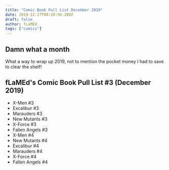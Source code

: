 ```yaml
---
title: "Comic Book Pull List December 2019"
date: 2019-12-27T08:28:56.200Z
draft: false
author: fLaMEd
tags: ["comics"]
---
```

## Damn what a month
What a way to wrap up 2019, not to mention the pocket money I had to save to clear the shelf!

## fLaMEd's Comic Book Pull List #3 (December 2019)
- X-Men #3
- Excalibur #3 
- Marauders #3
- New Mutants #3
- X-Force #3
- Fallen Angels #3
- X-Men #4
- New Mutants #4
- Excalibur #4
- Marauders #4
- X-Force #4
- Fallen Angels #4